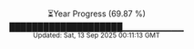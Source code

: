 <p align="center">
⏳Year Progress (69.87 %)<br>
████████████████████▁▁▁▁▁▁▁▁▁▁ <br>
<sub>Updated: Sat, 13 Sep 2025 00:11:13 GMT</sub>
</p>

